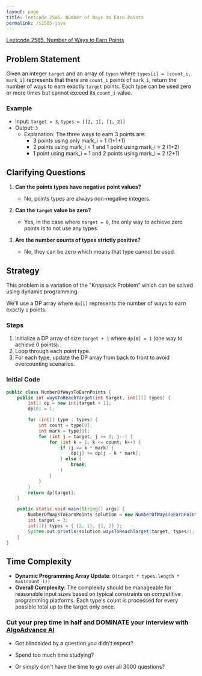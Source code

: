 ```yaml
---
layout: page
title: leetcode 2585. Number of Ways to Earn Points
permalink: /s2585-java
---
```

[Leetcode 2585. Number of Ways to Earn Points](https://algoadvance.github.io/algoadvance/l2585)
## Problem Statement

Given an integer `target` and an array of `types` where `types[i] = [count_i, mark_i]` represents that there are `count_i` points of `mark_i`, return the number of ways to earn exactly `target` points. Each type can be used zero or more times but cannot exceed its `count_i` value.

### Example
- Input: `target = 3`, `types = [[2, 1], [1, 2]]`
- Output: `3`
    - Explanation: The three ways to earn 3 points are:
        - 3 points using only mark_i = 1 (1+1+1)
        - 2 points using mark_i = 1 and 1 point using mark_i = 2 (1+2)
        - 1 point using mark_i = 1 and 2 points using mark_i = 2 (2+1)

## Clarifying Questions

1. **Can the points types have negative point values?**
   - No, points types are always non-negative integers.

2. **Can the `target` value be zero?**
   - Yes, in the case where `target = 0`, the only way to achieve zero points is to not use any types.

3. **Are the number counts of types strictly positive?**
   - No, they can be zero which means that type cannot be used.

## Strategy

This problem is a variation of the "Knapsack Problem" which can be solved using dynamic programming.

We'll use a DP array where `dp[i]` represents the number of ways to earn exactly `i` points.

### Steps
1. Initialize a DP array of size `target + 1` where `dp[0] = 1` (one way to achieve 0 points).
2. Loop through each point type.
3. For each type, update the DP array from back to front to avoid overcounting scenarios.

### Initial Code

```java
public class NumberOfWaysToEarnPoints {
    public int waysToReachTarget(int target, int[][] types) {
        int[] dp = new int[target + 1];
        dp[0] = 1;

        for (int[] type : types) {
            int count = type[0];
            int mark = type[1];
            for (int j = target; j >= 0; j--) {
                for (int k = 1; k <= count; k++) {
                    if (j >= k * mark) {
                        dp[j] += dp[j - k * mark];
                    } else {
                        break;
                    }
                }
            }
        }
        return dp[target];
    }

    public static void main(String[] args) {
        NumberOfWaysToEarnPoints solution = new NumberOfWaysToEarnPoints();
        int target = 3;
        int[][] types = { {2, 1}, {1, 2} };
        System.out.println(solution.waysToReachTarget(target, types));
    }
}
```

## Time Complexity
- **Dynamic Programming Array Update**: `O(target * types.length * max(count_i))`
- **Overall Complexity**: The complexity should be manageable for reasonable input sizes based on typical constraints on competitive programming platforms. Each type's count is processed for every possible total up to the target only once.


### Cut your prep time in half and DOMINATE your interview with [AlgoAdvance AI](https://algoAdvance.com)

- Got blindsided by a question you didn't expect?

- Spend too much time studying?

- Or simply don't have the time to go over all 3000 questions?

